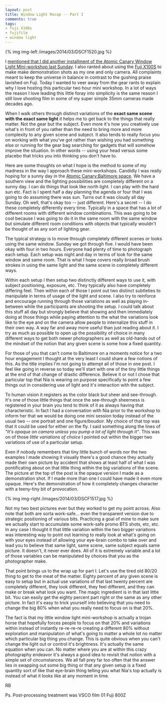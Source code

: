 ```yaml
---
layout: post
title: Window Light Recap -- Part I
comments: true
tags:
- fuji X100s
- fujifilm
- window light
---
```


{% img img-left /images/2014/03/DSCF1520.jpg %}

I [mentioned that I did another installment of the Atomic Canary Window Light Mini-workshop last Sunday][1]. I also ranted about using the [Fuji X100S][2] to make make demonstration shots as my one and only camera. All complaints meant to keep the universe in balance in contrast to the gushing praise lavished on Fuji. Today I wanted to veer away from the gear rants to explain why I love hosting this particular two hour mini workshop. In a lot of ways the reason I love leading this little foray into simplicity is the same reason I still love shooting film in some of my super simple 35mm cameras made decades ago.

When I walk others through distinct variations of the **exact same scene with the exact same light** it helps me to get back to the things that really matter. Not the gear but the subject. Even more it's how you creatively use what's in front of you rather than the need to bring more and more complexity to any given scene and subject. It also tends to really focus you on working with what you've got rather than wishing you had something else or running for the gear bag searching for gadgets that will somehow improve the situation. In other words -- using your head versus some placebo that tricks you into thinking you don't have to.

<!--more-->

Here are some thoughts on what I hope is the method to some of my madness in the way I approach these mini-workshops. Candidly I was really hoping for a sunny day in the [Atomic Canary:Baltimore space](). We have a southern view and the lighting possibilities are completely different on a sunny day. I can do things that look like north light. I can play with the hard sun etc. Fact is I spent half a day planning the agenda or four that I was going to do assuming there was sun. Turns out it was cloudy all day Sunday. Oh well, that's okay too -- just different. Here's a secret -- I do these completely differently every time. Typically in a space that has a lot of different rooms with different window combinations. This was going to be cool because I was going to do it in the same room with the same window but simulate different room conditions with objects that typically wouldn't be thought of as any sort of lighting gear.

The typical strategy is to move through completely different scenes or looks using the same window. Sunday we got through five. I would have been okay with four in two hours. Everyone had plenty of time to photograph each setup. Each setup was night and day in terms of look for the same window and same room. That is what I hope covers really broad brush strokes in using the same light and the same scene in completely different ways.

Within each setup I then setup two distinctly different ways to use it, with subject positioning, exposure, etc. They typically also have completely differing feel. Then within each of those I point out two distinct subtleties to manipulate in terms of usage of the light and scene. I also try to reinforce and encourage running through those variations as well as playing in-between while the participants are shooting the setup. I could talk about this stuff all day but strongly believe that showing and then immediately doing at those things while paying attention to the what the variations look like to the eye and on the camera allow people to internalize this stuff in their own way. A way far and away more useful than just reading about it. I try as much as possible to open up the possibility of choice in many different ways to get both newer photographers as well as old-hands out of the mindset of the notion that any given scene is some how a fixed quantity.

For those of you that can't come to Baltimore on a moments notice for a two hour engagement I thought at the very least I could share a few notions of this. As the title implies I'm not going to attempt all of those in one post. I feel like going in reverse so today we'll start with one of the tiny little things at the end of that change of drastic difference. Believe it or not I chose that particular top that Nia is wearing on purpose specifically to point a few things out in considering use of light and it's interaction with the subject. 

To human vision it registers as the color black but sheer and see-through. It's one of those little things that once the see-through sheerness is registered in your brain you tend to think of it as always having that characteristic. In fact I had a conversation with Nia prior to the workshop to inform her that we would be doing one mini session today instead of the usual two -- one portrait and one figure/boudoir. My choice of that top was that it could be used for either on the fly. I said something along the lines of *"It's opaque on camera unless you pump a lot of light through it"*. This was on of those *little variations of choice* I pointed out within the bigger two variations of use of a particular setup.

Even if nobody remembers that tiny little bunch of words nor the two examples I made showing it visually there's a good chance they actually made their own picture by accident that shows at least half of what I was pontificating about on that little thing within the big variations of the scene. The picture at the top of the post is the opaque version I made as a demonstration shot. If I made more than one I could have made it even more opaque. Here's the demonstration of how it completely changes character with a teeny-tiny bit of provocation.

{% img img-right /images/2014/03/DSCF1517.jpg %}

Not my two best pictures ever but they worked to get my point across. Also note that both are sorta work-safe... even the transparent version due to strategic positioning of various bits. Practicing a goal of mine to make sure we actually start to accumulate some work-safe promo BTS shots, etc, etc. In any case I thought it that little variation within the two bigger variations was interesting way to point out learning to really look at what's going on with your eyes instead of allowing your eye-brain combo to take over and lead you to believe that same light, same scene, same subject equals same picture. It doesn't, it never ever does. All of it is extremely variable and a lot of those variables can be manipulated by choices that you as the photographer make.
 
That point brings us to the wrap up for part I. Let's use the tired old 80/20 thing to get to the meat of the matter. Eighty percent of any given scene is easy to setup but in actual use variations of that last twenty percent are completely different, they look different, they feel different, and they can make or break what look you want. The magic ingredient is in that last little bit. You can easily get the eighty percent part right or the same as any other picture. In fact it's easy to trick yourself into believing that you need to change the big 80% when what you really need to focus on is that 20%. 

The fact is that my little window light mini-workshop is actually a trojan horse that hopefully forces people to focus on that 20% and variations within instead of instantly re-re-re-re creating a different 80% without exploration and manipulation of what's going to matter a whole lot no matter which particular big thing you change. This is quite obvious when you can't change the light out or control it's brightness. It's actually the same equation when you can. No matter where you are at within this crazy photography endeavor it's always a good idea to revisit that notion with a simple set of circumstances. We all fall prey far too often that the answer lies in swapping out some big thing or that any given setup is a fixed quantity sort of like that eye-brain thing telling you what Nia's top actually is instead of what it looks like at any moment in time.

RB

Ps. Post-processing treatment was VSCO film 01 Fuji 800Z


[1]:	http://photo.rwboyer.com/2014/03/25/fuji-x100s-performance-under-pressure/
[2]:	http://www.amazon.com/gp/product/B00ATM1MVA/ref=as_li_ss_tl?ie=UTF8&camp=1789&creative=390957&creativeASIN=B00ATM1MVA&linkCode=as2&tag=rbde-20
